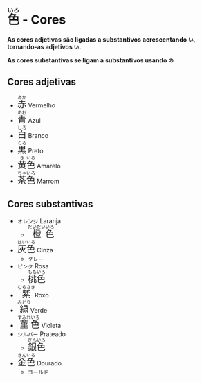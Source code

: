 # <ruby>色<rt>いろ</rt></ruby> - Cores

**As cores adjetivas são ligadas a substantivos acrescentando `い`, tornando-as adjetivos `い`.**

**As cores substantivas se ligam a substantivos usando `の`**

## Cores adjetivas

-   <font size="5"><code><ruby>赤<rt>あか</rt></ruby></code></font> Vermelho
-   <font size="5"><code><ruby>青<rt>あお</rt></ruby></code></font> Azul
-   <font size="5"><code><ruby>白<rt>しろ</rt></ruby></code></font> Branco
-   <font size="5"><code><ruby>黒<rt>くろ</rt></ruby></code></font> Preto
-   <font size="5"><code><ruby>黄<rt>き</rt>色<rt>いろ</rt></ruby></code></font> Amarelo
-   <font size="5"><code><ruby>茶<rt>ちゃ</rt>色<rt>いろ</rt></ruby></code></font> Marrom

## Cores substantivas

-   `オレンジ` Laranja
    -   <font size="5"><code><ruby>橙<rt>だいだい</rt>色<rt>いろ</rt></ruby></code></font>
-   <font size="5"><code><ruby>灰<rt>はい</rt>色<rt>いろ</rt></ruby></code></font> Cinza
    -   `グレー`
-   `ピンク` Rosa
    -   <font size="5"><code><ruby>桃<rt>もも</rt>色<rt>いろ</rt></ruby></code></font>
-   <font size="5"><code><ruby>紫<rt>むらさき</rt></ruby></code></font> Roxo
-   <font size="5"><code><ruby>緑<rt>みどり</rt></ruby></code></font> Verde
-   <font size="5"><code><ruby>菫<rt>すみれ</rt>色<rt>いろ</rt></ruby></code></font> Violeta
-   `シルバー` Prateado
    -   <font size="5"><code><ruby>銀<rt>ぎん</rt>色<rt>いろ</rt></ruby></code></font>
-   <font size="5"><code><ruby>金<rt>きん</rt>色<rt>いろ</rt></ruby></code></font> Dourado
    -   `ゴールド`
